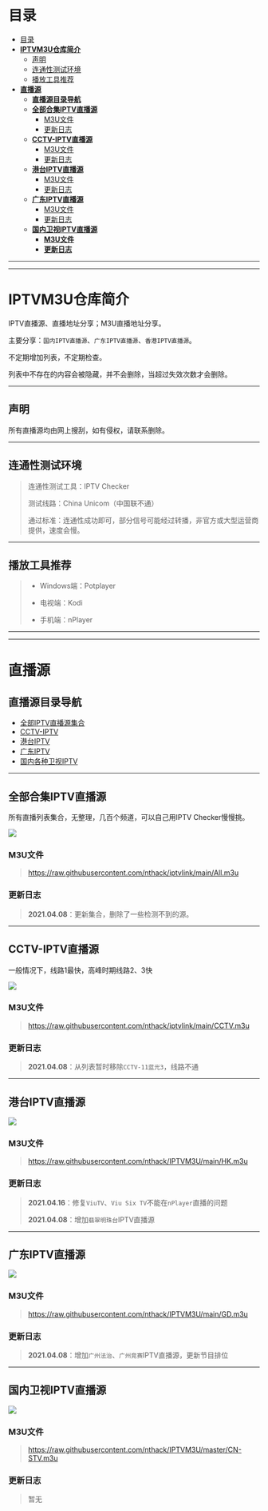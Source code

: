 # 目录
- [目录](#目录)
- [**IPTVM3U仓库简介**](#iptvm3u仓库简介)
  - [声明](#声明)
  - [连通性测试环境](#连通性测试环境)
  - [播放工具推荐](#播放工具推荐)
- [**直播源**](#直播源)
  - [**直播源目录导航**](#直播源目录导航)
  - [**全部合集IPTV直播源**](#全部合集iptv直播源)
    - [M3U文件](#m3u文件)
    - [更新日志](#更新日志)
  - [**CCTV-IPTV直播源**](#cctv-iptv直播源)
    - [M3U文件](#m3u文件-1)
    - [更新日志](#更新日志-1)
  - [**港台IPTV直播源**](#港台iptv直播源)
    - [M3U文件](#m3u文件-2)
    - [更新日志](#更新日志-2)
  - [**广东IPTV直播源**](#广东iptv直播源)
    - [M3U文件](#m3u文件-3)
    - [更新日志](#更新日志-3)
  - [**国内卫视IPTV直播源**](#国内卫视iptv直播源)
    - [**M3U文件**](#m3u文件-4)
    - [**更新日志**](#更新日志-4)
  
---
---

# **IPTVM3U仓库简介**
IPTV直播源、直播地址分享；M3U直播地址分享。

主要分享：`国内IPTV直播源`、`广东IPTV直播源`、`香港IPTV直播源`。

不定期增加列表，不定期检查。

列表中不存在的内容会被隐藏，并不会删除，当超过失效次数才会删除。

---

## 声明
所有直播源均由网上搜刮，如有侵权，请联系删除。

---

## 连通性测试环境
> 连通性测试工具：IPTV Checker 
> 
> 测试线路：China Unicom（中国联不通）
> 
> 通过标准：连通性成功即可，部分信号可能经过转播，非官方或大型运营商提供，速度会慢。

---

## 播放工具推荐
> * Windows端：Potplayer
> 
> * 电视端：Kodi
> 
> * 手机端：nPlayer




---
---




# **直播源**
## **直播源目录导航**
* [全部IPTV直播源集合](#全部合集IPTV直播源)
* [CCTV-IPTV](#CCTV-IPTV直播源)
* [港台IPTV](#港台IPTV直播源)
* [广东IPTV](#广东IPTV直播源)
* [国内各种卫视IPTV](#国内卫视IPTV直播源)



---



## **全部合集IPTV直播源**
所有直播列表集合，无整理，几百个频道，可以自己用IPTV Checker慢慢挑。

![](https://img.shields.io/badge/%E6%9B%B4%E6%96%B0%E6%97%A5%E6%9C%9F-2021.04.08-brightgreen?style=for-the-badge)


### M3U文件
> https://raw.githubusercontent.com/nthack/iptvlink/main/All.m3u


### 更新日志
> **2021.04.08**：更新集合，删除了一些检测不到的源。


---



## **CCTV-IPTV直播源**
一般情况下，线路1最快，高峰时期线路2、3快

![](https://img.shields.io/badge/%E6%9B%B4%E6%96%B0%E6%97%A5%E6%9C%9F-2021.04.14-brightgreen?style=for-the-badge)

### M3U文件
> https://raw.githubusercontent.com/nthack/iptvlink/main/CCTV.m3u

### 更新日志
> **2021.04.08**：从列表暂时移除`CCTV-11蓝光3`，线路不通



---



## **港台IPTV直播源**

![](https://img.shields.io/badge/%E6%9B%B4%E6%96%B0%E6%97%A5%E6%9C%9F-2021.04.16-brightgreen?style=for-the-badge)

### M3U文件
> https://raw.githubusercontent.com/nthack/IPTVM3U/main/HK.m3u

### 更新日志
> **2021.04.16**：修复`ViuTV`、`Viu Six TV`不能在`nPlayer`直播的问题
>
> **2021.04.08**：增加`翡翠明珠台`IPTV直播源




---



## **广东IPTV直播源**
![](https://img.shields.io/badge/%E6%9B%B4%E6%96%B0%E6%97%A5%E6%9C%9F-2021.04.14-brightgreen?style=for-the-badge)

### M3U文件
> https://raw.githubusercontent.com/nthack/IPTVM3U/main/GD.m3u

### 更新日志
> **2021.04.08**：增加`广州法治`、`广州竞赛`IPTV直播源，更新节目排位



---



## **国内卫视IPTV直播源**
![](https://img.shields.io/badge/%E6%9B%B4%E6%96%B0%E6%97%A5%E6%9C%9F-2021.04.09-brightgreen?style=for-the-badge)

### **M3U文件**
> https://raw.githubusercontent.com/nthack/IPTVM3U/master/CN-STV.m3u

### **更新日志**
> 暂无
